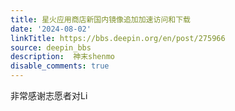 ```yaml
---
title: 星火应用商店新国内镜像追加加速访问和下载
date: '2024-08-02'
linkTitle: https://bbs.deepin.org/en/post/275966
source: deepin_bbs
description:  神末shenmo 
disable_comments: true
---
```

非常感谢志愿者对Li
